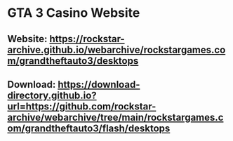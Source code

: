 # GTA 3 Casino Website
## Website: https://rockstar-archive.github.io/webarchive/rockstargames.com/grandtheftauto3/desktops

## Download: https://download-directory.github.io?url=https://github.com/rockstar-archive/webarchive/tree/main/rockstargames.com/grandtheftauto3/flash/desktops
